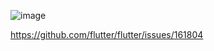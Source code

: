 ![image](https://github.com/user-attachments/assets/04dd4556-4fe5-42a2-963f-fc78c73c38af)

https://github.com/flutter/flutter/issues/161804
